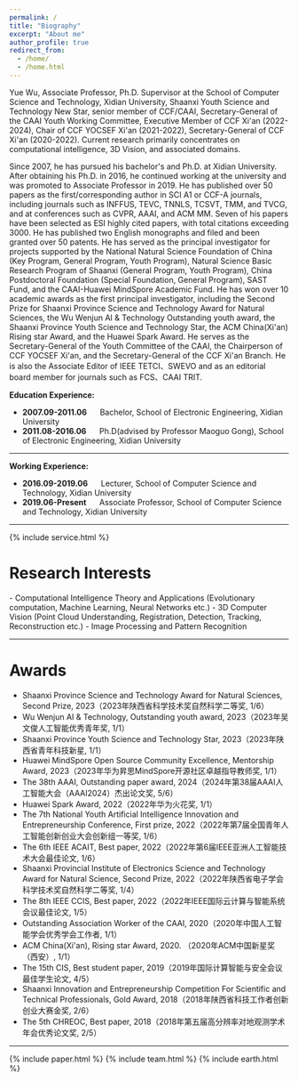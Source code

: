 ```yaml
---
permalink: /
title: "Biography"
excerpt: "About me"
author_profile: true
redirect_from: 
  - /home/
  - /home.html
---
```


Yue Wu, Associate Professor, Ph.D. Supervisor at the School of Computer Science and Technology, Xidian University, Shaanxi Youth Science and Technology New Star, senior member of CCF/CAAI, Secretary-General of the CAAI Youth Working Committee, Executive Member of CCF Xi'an (2022-2024), Chair of CCF YOCSEF Xi'an (2021-2022), Secretary-General of CCF Xi'an (2020-2022). Current research primarily concentrates on computational intelligence, 3D Vision, and associated domains.

Since 2007, he has pursued his bachelor's and Ph.D. at Xidian University. After obtaining his Ph.D. in 2016, he continued working at the university and was promoted to Associate Professor in 2019. He has published over 50 papers as the first/corresponding author in SCI A1 or CCF-A journals, including journals such as INFFUS, TEVC, TNNLS, TCSVT, TMM, and TVCG, and at conferences such as CVPR, AAAI, and ACM MM. Seven of his papers have been selected as ESI highly cited papers, with total citations exceeding 3000. He has published two English monographs and filed and been granted over 50 patents. He has served as the principal investigator for projects supported by the National Natural Science Foundation of China (Key Program, General Program, Youth Program), Natural Science Basic Research Program of Shaanxi (General Program, Youth Program), China Postdoctoral Foundation (Special Foundation, General Program), SAST Fund, and the CAAI-Huawei MindSpore Academic Fund. He has won over 10 academic awards as the first principal investigator, including the Second Prize for Shaanxi Province Science and Technology Award for Natural Sciences, the Wu Wenjun AI & Technology Outstanding youth award, the Shaanxi Province Youth Science and Technology Star, the ACM China(Xi'an) Rising star Award, and the Huawei Spark Award. He serves as the Secretary-General of the Youth Committee of the CAAI, the Chairperson of CCF YOCSEF Xi'an, and the Secretary-General of the CCF Xi'an Branch. He is also the Associate Editor of IEEE TETCI、SWEVO and as an editorial board member for journals such as FCS、CAAI TRIT.

<p><b>Education Experience:</b></p>
<ul>
<li>
  <b>2007.09-2011.06</b> &nbsp;&nbsp;&nbsp;&nbsp; Bachelor, School of Electronic Engineering, Xidian University
</li>
<li>
  <b>2011.08-2016.06</b> &nbsp;&nbsp;&nbsp;&nbsp; Ph.D(advised by Professor Maoguo Gong), School of Electronic Engineering, Xidian University
</li>
</ul>
<hr>

<p><b>Working Experience:</b></p>
<ul>
  <li>
  <b>2016.09-2019.06</b> &nbsp;&nbsp;&nbsp;&nbsp; Lecturer, School of Computer Science and Technology, Xidian University
</li>
<li>
  <b>2019.06-Present</b> &nbsp;&nbsp;&nbsp;&nbsp; Associate Professor, School of Computer Science and Technology, Xidian University
</li>
</ul>
<hr>
  
{% include service.html %} 

<h1 id="ResearchInterests">Research Interests</h1>
- Computational Intelligence Theory and Applications (Evolutionary computation, Machine Learning, Neural Networks etc.)
- 3D Computer Vision (Point Cloud Understanding, Registration, Detection, Tracking, Reconstruction etc.)
- Image Processing and Pattern Recognition
<hr>

<h1 id="Awards">Awards</h1>

- Shaanxi Province Science and Technology Award for Natural Sciences, Second Prize, 2023（2023年陕西省科学技术奖自然科学二等奖, 1/6）
- Wu Wenjun AI & Technology, Outstanding youth award, 2023（2023年吴文俊人工智能优秀青年奖, 1/1）
- Shaanxi Province Youth Science and Technology Star, 2023（2023年陕西省青年科技新星, 1/1）
- Huawei MindSpore Open Source Community Excellence, Mentorship Award, 2023（2023年华为昇思MindSpore开源社区卓越指导教师奖, 1/1）
- The 38th AAAI, Outstanding paper award, 2024（2024年第38届AAAI人工智能大会（AAAI2024）杰出论文奖, 5/6）
- Huawei Spark Award, 2022（2022年华为火花奖, 1/1）
- The 7th National Youth Artificial Intelligence Innovation and Entrepreneurship Conference, First prize, 2022（2022年第7届全国青年人工智能创新创业大会创新组一等奖, 1/6）
- The 6th IEEE ACAIT, Best paper, 2022（2022年第6届IEEE亚洲人工智能技术大会最佳论文, 1/6）
- Shaanxi Provincial Institute of Electronics Science and Technology Award for Natural Science, Second Prize, 2022（2022年陕西省电子学会科学技术奖自然科学二等奖, 1/4）
- The 8th IEEE CCIS, Best paper, 2022（2022年IEEE国际云计算与智能系统会议最佳论文, 1/5）
- Outstanding Association Worker of the CAAI, 2020（2020年中国人工智能学会优秀学会工作者, 1/1）
- ACM China(Xi'an), Rising star Award, 2020. （2020年ACM中国新星奖（西安）, 1/1）
- The 15th CIS, Best student paper, 2019（2019年国际计算智能与安全会议最佳学生论文, 4/5）
- Shaanxi Innovation and Entrepreneurship Competition For Scientific and Technical Professionals, Gold Award, 2018（2018年陕西省科技工作者创新创业大赛金奖, 2/6）
- The 5th CHREOC, Best paper, 2018（2018年第五届高分辨率对地观测学术年会优秀论文奖, 2/5）

<hr>

{% include paper.html %} 
{% include team.html %} 
{% include earth.html %} 
